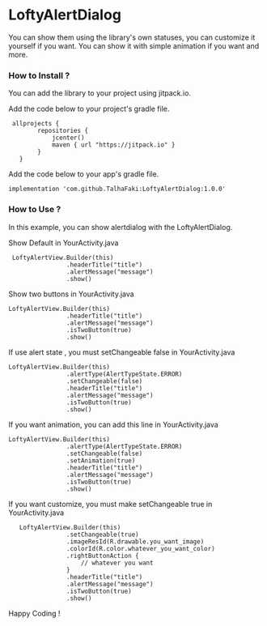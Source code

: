 # LoftyAlertDialog

You can show them using the library's own statuses, you can customize it yourself if you want. You can show it with simple animation if you want and more.



### How to Install ?

You can add the library to your project using jitpack.io.

Add the code below to your project's gradle file.
```
 allprojects {
        repositories {
            jcenter()
            maven { url "https://jitpack.io" }
        }
   }
```

Add the code below to your app's gradle file.
```
implementation 'com.github.TalhaFaki:LoftyAlertDialog:1.0.0'

```

### How to Use ?

In this example, you can show alertdialog with the LoftyAlertDialog.

Show Default in YourActivity.java

```
 LoftyAlertView.Builder(this)
                .headerTitle("title")
                .alertMessage("message")
                .show()
```

Show two buttons in YourActivity.java

```
LoftyAlertView.Builder(this)
                .headerTitle("title")
                .alertMessage("message")
                .isTwoButton(true)
                .show()
```
If use alert state , you must setChangeable false  in YourActivity.java
```
LoftyAlertView.Builder(this)
                .alertType(AlertTypeState.ERROR)
                .setChangeable(false)
                .headerTitle("title")
                .alertMessage("message")
                .isTwoButton(true)
                .show()
```
If you want animation, you can add this line in YourActivity.java
```
LoftyAlertView.Builder(this)
                .alertType(AlertTypeState.ERROR)
                .setChangeable(false)
                .setAnimation(true)
                .headerTitle("title")
                .alertMessage("message")
                .isTwoButton(true)
                .show()
```
If you want customize, you must make setChangeable true in YourActivity.java
```
   LoftyAlertView.Builder(this)
                .setChangeable(true)
                .imageResId(R.drawable.you_want_image)
                .colorId(R.color.whatever_you_want_color)
                .rightButtonAction { 
                    // whatever you want
                }
                .headerTitle("title")
                .alertMessage("message")
                .isTwoButton(true)
                .show()
```
Happy Coding !
